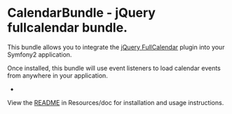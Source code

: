 CalendarBundle - jQuery fullcalendar bundle.
===============

This bundle allows you to integrate the [jQuery FullCalendar](http://arshaw.com/fullcalendar/) plugin into your Symfony2 application.

Once installed, this bundle will use event listeners to load calendar events from anywhere in your application.

-


View the [README](https://github.com/adesigns/calendar-bundle/blob/master/Resources/doc/README.md) in Resources/doc for installation and usage instructions.
